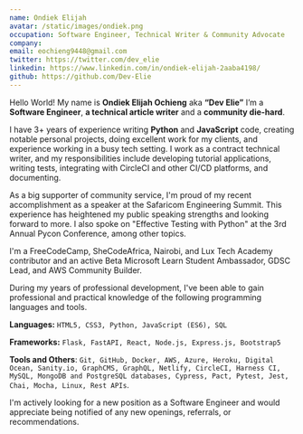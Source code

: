 ```yaml
---
name: Ondiek Elijah
avatar: /static/images/ondiek.png
occupation: Software Engineer, Technical Writer & Community Advocate
company:
email: eochieng9448@gmail.com
twitter: https://twitter.com/dev_elie
linkedin: https://www.linkedin.com/in/ondiek-elijah-2aaba4198/
github: https://github.com/Dev-Elie
---
```


Hello World! My name is **Ondiek Elijah Ochieng** aka **“Dev Elie”**
I’m a **Software Engineer**, **a technical article writer** and a **community die-hard**.

I have 3+ years of experience writing **Python** and **JavaScript** code, creating notable personal projects, doing excellent work for my clients, and experience working in a busy tech setting. I work as a contract technical writer, and my responsibilities include developing tutorial applications, writing tests, integrating with CircleCI and other CI/CD platforms, and documenting.

As a big supporter of community service, I'm proud of my recent accomplishment as a speaker at the Safaricom Engineering Summit. This experience has heightened my public speaking strengths and looking forward to more. I also spoke on "Effective Testing with Python" at the 3rd Annual Pycon Conference, among other topics.

I'm a FreeCodeCamp, SheCodeAfrica, Nairobi, and Lux Tech Academy contributor and an active Beta Microsoft Learn Student Ambassador, GDSC Lead, and AWS Community Builder.

During my years of professional development, I've been able to gain professional and practical knowledge of the following programming languages and tools.

**Languages:** `HTML5, CSS3, Python, JavaScript (ES6), SQL`

**Frameworks:** `Flask, FastAPI, React, Node.js, Express.js, Bootstrap5`

**Tools and Others**: `Git, GitHub, Docker, AWS, Azure, Heroku, Digital Ocean, Sanity.io, GraphCMS, GraphQL, Netlify, CircleCI, Harness CI, MySQL, MongoDB and PostgreSQL databases, Cypress, Pact, Pytest, Jest, Chai, Mocha, Linux, Rest APIs`.

I'm actively looking for a new position as a Software Engineer and would appreciate being notified of any new openings, referrals, or recommendations.
